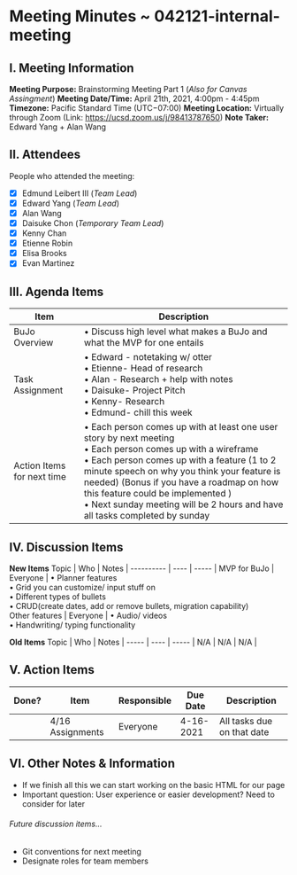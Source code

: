 # Meeting Minutes ~ 042121-internal-meeting
## I. Meeting Information
**Meeting Purpose:** Brainstorming Meeting Part 1 (*Also for Canvas Assingment*)
**Meeting Date/Time:** April 21th, 2021, 4:00pm - 4:45pm
**Timezone:** Pacific Standard Time (UTC−07:00)
**Meeting Location:** Virtually through Zoom (Link: https://ucsd.zoom.us/j/98413787650)
**Note Taker:** Edward Yang + Alan Wang

## II. Attendees
People who attended the meeting:
- [x] Edmund Leibert III (*Team Lead*)
- [x] Edward Yang (*Team Lead*)
- [x] Alan Wang
- [x] Daisuke Chon (*Temporary Team Lead*)
- [x] Kenny Chan
- [x] Etienne Robin
- [x] Elisa Brooks
- [x] Evan Martinez

## III. Agenda Items

Item | Description
---- | ----
BuJo Overview | • Discuss high level what makes a BuJo and what the MVP for one entails<br>
Task Assignment | • Edward - notetaking w/ otter <br> • Etienne- Head of research <br> • Alan - Research + help with notes  <br> • Daisuke- Project Pitch <br>• Kenny- Research  <br> • Edmund- chill this week  <br>
Action Items for next time | • Each person comes up with at least one user story by next meeting <br> • Each person comes up with a wireframe <br> • Each person comes up with a feature  (1 to 2 minute speech on why you think your feature is needed) (Bonus if you have a roadmap on how this feature could be implemented ) <br> • Next sunday meeting will be 2 hours and have all tasks completed by sunday <br>

## IV. Discussion Items

**New Items**
Topic | Who  | Notes |
---------- | ---- | ----- |
MVP for BuJo | Everyone | • Planner features  <br> • Grid you can customize/ input stuff on <br> • Different types of bullets  <br> • CRUD(create dates, add or remove bullets, migration capability) <br>
 Other features | Everyone | • Audio/ videos  <br> • Handwriting/ typing functionality <br>

**Old Items**
Topic | Who  | Notes |
----- | ---- | ----- |
N/A  | N/A  | N/A |


## V. Action Items
| Done? | Item | Responsible  | Due Date  | Description  |
| ----- | ---- | ------------ | --------- | --------- |
|    | 4/16 Assignments | Everyone          | 4-16-2021  | All tasks due on that date |

## VI. Other Notes & Information
- If we finish all this we can start working on the basic HTML for our page
- Important question: User experience or easier development? Need to consider for later

###### Future discussion items...
- Git conventions for next meeting
- Designate roles for team members
